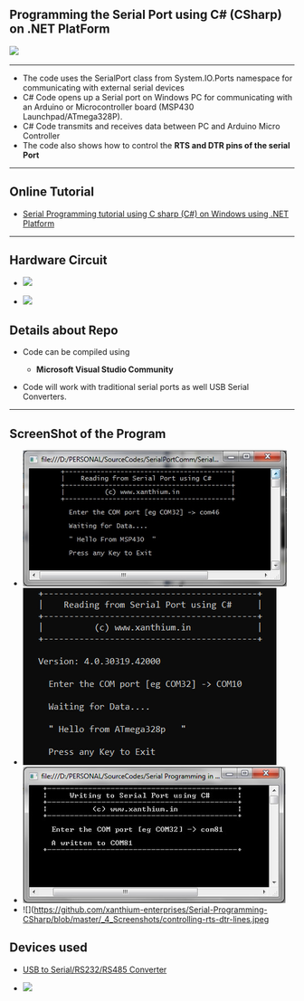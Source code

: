 ## Programming the Serial Port using C# (CSharp) on .NET PlatForm 

![](https://www.xanthium.in/sites/default/files/inline-images/serial-port-programming-tutorial-absolute-beginner.jpg)

------------------------------------------------------------------------------------------------------------------------------------------

- The code uses the SerialPort class from System.IO.Ports namespace for communicating with external serial devices
- C# Code opens up a Serial port on Windows PC for communicating with an Arduino or Microcontroller board (MSP430 Launchpad/ATmega328P).
- C# Code transmits and receives data between PC and Arduino Micro Controller
- The code also shows how to control the **RTS and DTR pins of the serial Port**

------------------------------------------------------------------------------------------------------------------------------------------

## Online Tutorial

 - [Serial Programming tutorial using C sharp (C#) on Windows using .NET Platform](https://www.xanthium.in/serial-port-communication-programming-arduino-raspberry-pi-using-csharp-on-windows)


------------------------------------------------------------------------------------------------------------------------------------------

## Hardware Circuit

- ![](https://www.xanthium.in/sites/default/files/inline-images/serial-port-communication-arduino-pc-csharp-dotnet.jpg)

- ![](https://www.xanthium.in/sites/default/files/inline-images/connect-atmega328p-micro-pc-using-csharp.jpg)


## Details about Repo

- Code can be compiled using 
    - **Microsoft Visual Studio Community** 
   

- Code will work with traditional serial ports as well USB Serial Converters. 

------------------------------------------------------------------------------------------------------------------------------------------

## ScreenShot of the Program

- ![](https://github.com/xanthium-enterprises/Serial-Programming-CSharp/blob/master/_4_Screenshots/CSharp-serial-read-data-rxed.jpeg)
- ![](https://github.com/xanthium-enterprises/Serial-Programming-CSharp/blob/master/_4_Screenshots/reading-serial-port-csharp-dotnet-core.jpg)
- ![](https://github.com/xanthium-enterprises/Serial-Programming-CSharp/blob/master/_4_Screenshots/serial-port-write.jpg)
- ![](https://github.com/xanthium-enterprises/Serial-Programming-CSharp/blob/master/_4_Screenshots/controlling-rts-dtr-lines.jpeg


## Devices used

- [USB to Serial/RS232/RS485 Converter](https://www.xanthium.in/USB-to-Serial-RS232-RS485-Converter)

- ![](https://www.xanthium.in/sites/default/files/inline-images/USB-to-serial-rs232-rs485-converter-parts_2_2.jpg)

  
